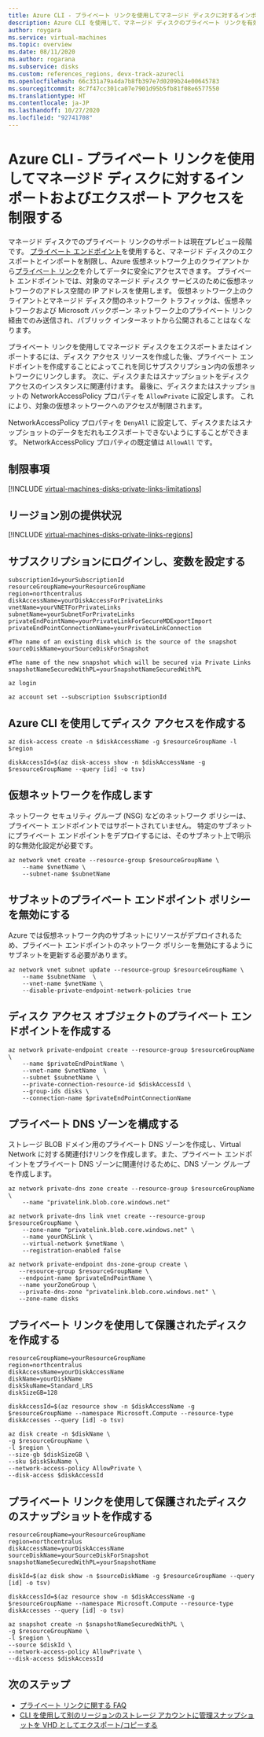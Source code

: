 ```yaml
---
title: Azure CLI - プライベート リンクを使用してマネージド ディスクに対するインポートおよびエクスポート アクセスを制限する
description: Azure CLI を使用して、マネージド ディスクのプライベート リンクを有効にします。 対象の仮想ネットワーク内でのみディスクを安全にエクスポートおよびインポートできます。
author: roygara
ms.service: virtual-machines
ms.topic: overview
ms.date: 08/11/2020
ms.author: rogarana
ms.subservice: disks
ms.custom: references_regions, devx-track-azurecli
ms.openlocfilehash: 66c331a79a4da7b8fb397e7d0209b24e00645783
ms.sourcegitcommit: 8c7f47cc301ca07e7901d95b5fb81f08e6577550
ms.translationtype: HT
ms.contentlocale: ja-JP
ms.lasthandoff: 10/27/2020
ms.locfileid: "92741708"
---
```

# <a name="azure-cli---restrict-importexport-access-for-managed-disks-with-private-links"></a>Azure CLI - プライベート リンクを使用してマネージド ディスクに対するインポートおよびエクスポート アクセスを制限する

マネージド ディスクでのプライベート リンクのサポートは現在プレビュー段階です。 [プライベート エンドポイント](../../private-link/private-endpoint-overview.md)を使用すると、マネージド ディスクのエクスポートとインポートを制限し、Azure 仮想ネットワーク上のクライアントから[プライベート リンク](../../private-link/private-link-overview.md)を介してデータに安全にアクセスできます。 プライベート エンドポイントでは、対象のマネージド ディスク サービスのために仮想ネットワークのアドレス空間の IP アドレスを使用します。 仮想ネットワーク上のクライアントとマネージド ディスク間のネットワーク トラフィックは、仮想ネットワークおよび Microsoft バックボーン ネットワーク上のプライベート リンク経由でのみ送信され、パブリック インターネットから公開されることはなくなります。

プライベート リンクを使用してマネージド ディスクをエクスポートまたはインポートするには、ディスク アクセス リソースを作成した後、プライベート エンドポイントを作成することによってこれを同じサブスクリプション内の仮想ネットワークにリンクします。 次に、ディスクまたはスナップショットをディスク アクセスのインスタンスに関連付けます。 最後に、ディスクまたはスナップショットの NetworkAccessPolicy プロパティを `AllowPrivate` に設定します。 これにより、対象の仮想ネットワークへのアクセスが制限されます。 

NetworkAccessPolicy プロパティを `DenyAll` に設定して、ディスクまたはスナップショットのデータをだれもエクスポートできないようにすることができます。 NetworkAccessPolicy プロパティの既定値は `AllowAll` です。

## <a name="limitations"></a>制限事項

[!INCLUDE [virtual-machines-disks-private-links-limitations](../../../includes/virtual-machines-disks-private-links-limitations.md)]

## <a name="regional-availability"></a>リージョン別の提供状況

[!INCLUDE [virtual-machines-disks-private-links-regions](../../../includes/virtual-machines-disks-private-links-regions.md)]

## <a name="log-in-into-your-subscription-and-set-your-variables"></a>サブスクリプションにログインし、変数を設定する

```azurecli-interactive
subscriptionId=yourSubscriptionId
resourceGroupName=yourResourceGroupName
region=northcentralus
diskAccessName=yourDiskAccessForPrivateLinks
vnetName=yourVNETForPrivateLinks
subnetName=yourSubnetForPrivateLinks
privateEndPointName=yourPrivateLinkForSecureMDExportImport
privateEndPointConnectionName=yourPrivateLinkConnection

#The name of an existing disk which is the source of the snapshot
sourceDiskName=yourSourceDiskForSnapshot

#The name of the new snapshot which will be secured via Private Links
snapshotNameSecuredWithPL=yourSnapshotNameSecuredWithPL

az login

az account set --subscription $subscriptionId

```

## <a name="create-a-disk-access-using-azure-cli"></a>Azure CLI を使用してディスク アクセスを作成する
```azurecli
az disk-access create -n $diskAccessName -g $resourceGroupName -l $region

diskAccessId=$(az disk-access show -n $diskAccessName -g $resourceGroupName --query [id] -o tsv)
```

## <a name="create-a-virtual-network"></a>仮想ネットワークを作成します

ネットワーク セキュリティ グループ (NSG) などのネットワーク ポリシーは、プライベート エンドポイントではサポートされていません。 特定のサブネットにプライベート エンドポイントをデプロイするには、そのサブネット上で明示的な無効化設定が必要です。 

```azurecli
az network vnet create --resource-group $resourceGroupName \
    --name $vnetName \
    --subnet-name $subnetName
```
## <a name="disable-subnet-private-endpoint-policies"></a>サブネットのプライベート エンドポイント ポリシーを無効にする

Azure では仮想ネットワーク内のサブネットにリソースがデプロイされるため、プライベート エンドポイントのネットワーク ポリシーを無効にするようにサブネットを更新する必要があります。 

```azurecli
az network vnet subnet update --resource-group $resourceGroupName \
    --name $subnetName  \
    --vnet-name $vnetName \
    --disable-private-endpoint-network-policies true
```
## <a name="create-a-private-endpoint-for-the-disk-access-object"></a>ディスク アクセス オブジェクトのプライベート エンドポイントを作成する

```azurecli
az network private-endpoint create --resource-group $resourceGroupName \
    --name $privateEndPointName \
    --vnet-name $vnetName  \
    --subnet $subnetName \
    --private-connection-resource-id $diskAccessId \
    --group-ids disks \
    --connection-name $privateEndPointConnectionName
```

## <a name="configure-the-private-dns-zone"></a>プライベート DNS ゾーンを構成する

ストレージ BLOB ドメイン用のプライベート DNS ゾーンを作成し、Virtual Network に対する関連付けリンクを作成します。また、プライベート エンドポイントをプライベート DNS ゾーンに関連付けるために、DNS ゾーン グループを作成します。 

```azurecli
az network private-dns zone create --resource-group $resourceGroupName \
    --name "privatelink.blob.core.windows.net"

az network private-dns link vnet create --resource-group $resourceGroupName \
    --zone-name "privatelink.blob.core.windows.net" \
    --name yourDNSLink \
    --virtual-network $vnetName \
    --registration-enabled false 

az network private-endpoint dns-zone-group create \
   --resource-group $resourceGroupName \
   --endpoint-name $privateEndPointName \
   --name yourZoneGroup \
   --private-dns-zone "privatelink.blob.core.windows.net" \
   --zone-name disks
```

## <a name="create-a-disk-protected-with-private-links"></a>プライベート リンクを使用して保護されたディスクを作成する
```azurecli-interactive
resourceGroupName=yourResourceGroupName
region=northcentralus
diskAccessName=yourDiskAccessName
diskName=yourDiskName
diskSkuName=Standard_LRS
diskSizeGB=128

diskAccessId=$(az resource show -n $diskAccessName -g $resourceGroupName --namespace Microsoft.Compute --resource-type diskAccesses --query [id] -o tsv)

az disk create -n $diskName \
-g $resourceGroupName \
-l $region \
--size-gb $diskSizeGB \
--sku $diskSkuName \
--network-access-policy AllowPrivate \
--disk-access $diskAccessId 
```

## <a name="create-a-snapshot-of-a-disk-protected-with-private-links"></a>プライベート リンクを使用して保護されたディスクのスナップショットを作成する
```azurecli-interactive
resourceGroupName=yourResourceGroupName
region=northcentralus
diskAccessName=yourDiskAccessName
sourceDiskName=yourSourceDiskForSnapshot
snapshotNameSecuredWithPL=yourSnapshotName

diskId=$(az disk show -n $sourceDiskName -g $resourceGroupName --query [id] -o tsv)

diskAccessId=$(az resource show -n $diskAccessName -g $resourceGroupName --namespace Microsoft.Compute --resource-type diskAccesses --query [id] -o tsv)

az snapshot create -n $snapshotNameSecuredWithPL \
-g $resourceGroupName \
-l $region \
--source $diskId \
--network-access-policy AllowPrivate \
--disk-access $diskAccessId 
```

## <a name="next-steps"></a>次のステップ

- [プライベート リンクに関する FAQ](../faq-for-disks.md#private-links-for-securely-exporting-and-importing-managed-disks)
- [CLI を使用して別のリージョンのストレージ アカウントに管理スナップショットを VHD としてエクスポート/コピーする](../scripts/virtual-machines-cli-sample-copy-managed-disks-vhd.md)

